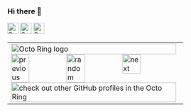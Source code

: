 ### Hi there 👋

[<img src="https://v2.speedtyper.dev/users/obrien-k/badges/averagewpm" alt="SpeedTyper.dev avg wpm" height="25">](https://www.speedtyper.dev/profile/obrien-k) 
[<img src="https://v2.speedtyper.dev/users/obrien-k/badges/topwpm" alt="SpeedTyper.dev top wpm" height="25">](https://www.speedtyper.dev/profile/obrien-k) 
[<img src="https://v2.speedtyper.dev/users/obrien-k/badges/gamecount" alt="SpeedTyper.dev games" height="25">](https://www.speedtyper.dev/profile/obrien-k)
<!--
**obrien-k/obrien-k** is a ✨ _special_ ✨ repository because its `README.md` (this file) appears on your GitHub profile.

Here are some ideas to get you started:

- 🔭 I’m currently working on ...
- 🌱 I’m currently learning ...
- 👯 I’m looking to collaborate on ...
- 🤔 I’m looking for help with ...
- 💬 Ask me about ...
- 📫 How to reach me: ...
- 😄 Pronouns: ...
- ⚡ Fun fact: ...
-->

<table><tbody><tr><td><a href="https://octo-ring.com/"><img src="https://octo-ring.com/static/img/widget/top.png" width="99%" alt="Octo Ring logo" align="top"></a><br><a href="https://octo-ring.com/p/obrien-k/prev"><img src="https://octo-ring.com/static/img/widget/prev.png" width="33%" alt="previous" align="top" title="previous profile"></a><a href="https://octo-ring.com/p/obrien-k/random"><img src="https://octo-ring.com/static/img/widget/random.png" width="33%" alt="random" align="top" title="random profile"></a><a href="https://octo-ring.com/p/obrien-k/next"><img src="https://octo-ring.com/static/img/widget/next.png" width="33%" alt="next" align="top" title="next profile"></a><br><a href="https://octo-ring.com/"><img src="https://octo-ring.com/static/img/widget/bottom.png" width="99%" alt="check out other GitHub profiles in the Octo Ring" align="top"></a></td></tr></tbody></table>

